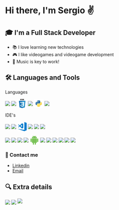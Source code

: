 
Hi there, I'm Sergio ✌
=============
## 🎓 I'm a Full Stack Developer
- 📚 I love learning new technologies
- 🎮 I like videogames and videogame development
- 🎵 Music is key to work!


## 🛠 Languages and Tools 
<p>
    Languages
    <p>
        <img align="center" width="30px" src="https://cdn.icon-icons.com/icons2/2108/PNG/512/javascript_icon_130900.png"/>
        <img align="center" width="30px" src="https://cdn.icon-icons.com/icons2/844/PNG/512/HTML5_icon-icons.com_67090.png"/>
        <img align="center" width="30px" src="https://raw.githubusercontent.com/github/explore/80688e429a7d4ef2fca1e82350fe8e3517d3494d/topics/css/css.png"/>
        <img align="center" width="30px" src="https://cdn.iconscout.com/icon/free/png-512/java-43-569305.png"/> 
        <img align="center" width="30px" src="https://raw.githubusercontent.com/github/explore/80688e429a7d4ef2fca1e82350fe8e3517d3494d/topics/python/python.png"/>
        <img align="center" width="30px" src="https://cdn.icon-icons.com/icons2/2415/PNG/512/csharp_original_logo_icon_146578.png"/>
    </p>
    IDE's
    <p>
        <img align="center" width="30px" src="https://www.eclipse.org/downloads/images/committers.png"/>
        <img align="center" width="30px" src="https://upload.wikimedia.org/wikipedia/commons/thumb/5/59/Visual_Studio_Icon_2019.svg/125px-Visual_Studio_Icon_2019.svg.png"/>
        <img align="center" width="30px" src="https://raw.githubusercontent.com/github/explore/80688e429a7d4ef2fca1e82350fe8e3517d3494d/topics/visual-studio-code/visual-studio-code.png"/>
        <img align="center" width="30px" src="https://cdn.icon-icons.com/icons2/1381/PNG/512/pycharm_93936.png"/>
        <img align="center" width="30px" src="http://3.bp.blogspot.com/-QVwrtvK3eJM/UUUgVq7sDdI/AAAAAAAABQ8/ttJ7_H03RhM/s200/netbeans-logo.png"/>
        <img align="center" width="30px" src="https://cdn.icon-icons.com/icons2/1381/PNG/512/intellij_93550.png"/>
    </p>
    <p>
        <img align="center" width="30px" src="https://cdn.icon-icons.com/icons2/1381/PNG/512/unityeditoricon_94269.png"/>
        <img align="center" width="30px" src="https://cdn.icon-icons.com/icons2/2415/PNG/512/postgresql_plain_logo_icon_146389.png"/>
        <img align="center" width="30px" src="http://getdrawings.com/free-icon/oracle-db-icon-65.png"/>
        <img align="center" width="30px" src="https://cdn.icon-icons.com/icons2/2107/PNG/512/file_type_django_icon_130645.png"/>
        <img align="center" width="30px" src="https://raw.githubusercontent.com/github/explore/80688e429a7d4ef2fca1e82350fe8e3517d3494d/topics/android/android.png"/>
        <img align="center" width="30px" src="https://www.bairesdev.com/wp-content/uploads/2020/07/hibernate-java-framework-logo-01.png"/>
        <img align="center" width="30px" src="https://upload.wikimedia.org/wikipedia/commons/thumb/9/97/Sqlite-square-icon.svg/256px-Sqlite-square-icon.svg.png"/>
        <img align="center" width="30px" src="https://cdn.icon-icons.com/icons2/46/PNG/128/linux_penguin_animal_9362.png"/>
        <img align="center" width="30px" src="https://cdn.icon-icons.com/icons2/836/PNG/512/Windows_Phone_icon-icons.com_66782.png"/>
        <img align="center" width="30px" src="https://cdn.icon-icons.com/icons2/2415/PNG/512/bootstrap_plain_logo_icon_146619.png"/>
        <img align="center" width="30px" src="https://2.bp.blogspot.com/-dZ76ETKzXUk/Vx-zIwkojdI/AAAAAAAAC4A/hsdZJzoKPnoVh8WkzQ9Fv9AUKIaacsGqACLcB/s200/image01.png"/>
    </p> 
</p>
  
### :speech_balloon: Contact me 

- [Linkedin](https://www.linkedin.com/in/smunozli)
- [Email](mailto:sergio.munoz.lillo@gmail.com?subject=[GitHub]%20New%20Contact)


## 🔍 Extra details
<img align="center" src="https://github-readme-stats.vercel.app/api?username=serujin&hide=issues&show_icons=true" />
<img align="center" src="https://github-readme-stats.vercel.app/api/top-langs/?username=serujin&layout=compact" />
<img src="https://visitor-badge.laobi.icu/badge?page_id=serujin.serujin" />
<!--<details>
  <!--<summary>:zap: Recent GitHub Activity</summary>-->
  <!--DELETE_START_SECTION:activity-->
  <!--DELETE_END_SECTION:activity-->
<!--</details>-->
<!--</br>-->

